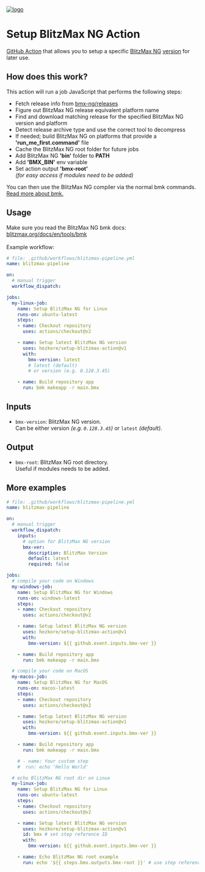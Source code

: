 [![logo](https://github.com/Hezkore/setup-blitzmax-action/blob/master/icons/extension-icon.png?raw=true)](https://blitzmax.org/)
# Setup BlitzMax NG Action
[GitHub Action](https://github.com/features/actions) that allows you to setup a specific [BlitzMax NG](https://blitzmax.org/) [version](https://github.com/bmx-ng/bmx-ng/tags) for later use.

## How does this work?
This action will run a job JavaScript that performs the following steps:
  * Fetch release info from [bmx-ng/releases](https://github.com/bmx-ng/bmx-ng/releases)
  * Figure out BlitzMax NG release equivalent platform name
  * Find and download matching release for the specified BlitzMax NG version and platform
  * Detect release archive type and use the correct tool to decompress
  * If needed; build BlitzMax NG on platforms that provide a **'run_me_first.command'** file
  * Cache the BlitzMax NG root folder for future jobs
  * Add BlitzMax NG **'bin'** folder to **PATH**
  * Add **'BMX_BIN'** env variable
  * Set action output **'bmx-root'**\
    _(for easy access if modules need to be added)_

You can then use the BlitzMax NG compiler via the normal bmk commands.\
[Read more about bmk.](https://blitzmax.org/docs/en/tools/bmk/)

## Usage
Make sure you read the BlitzMax NG bmk docs:\
[blitzmax.org/docs/en/tools/bmk](https://blitzmax.org/docs/en/tools/bmk/)\
\
Example workflow:
```yml
# file: .github/workflows/blitzmax-pipeline.yml
name: blitzmax-pipeline

on:
  # manual trigger
  workflow_dispatch:

jobs:
  my-linux-job:
    name: Setup BlitzMax NG for Linux
    runs-on: ubuntu-latest
    steps:
    - name: Checkout repository
      uses: actions/checkout@v2

    - name: Setup latest BlitzMax NG version
      uses: hezkore/setup-blitzmax-action@v1
      with:
        bmx-version: latest
        # latest (default)
        # or version (e.g. 0.128.3.45)

    - name: Build repository app
      run: bmk makeapp -r main.bmx
```

## Inputs

* `bmx-version`: BlitzMax NG version.\
  Can be either version _(e.g. `0.128.3.45`)_ or `latest` _(default)_.

## Output

* `bmx-root`: BlitzMax NG root directory.\
  Useful if modules needs to be added.

## More examples
```yml
# file: .github/workflows/blitzmax-pipeline.yml
name: blitzmax-pipeline

on:
  # manual trigger
  workflow_dispatch:
    inputs:
      # option for BlitzMax NG version
      bmx-ver:
        description: BlitzMax Version
        default: latest
        required: false

jobs:
  # compile your code on Windows
  my-windows-job:
    name: Setup BlitzMax NG for Windows
    runs-on: windows-latest
    steps:
    - name: Checkout repository
      uses: actions/checkout@v2

    - name: Setup latest BlitzMax NG version
      uses: hezkore/setup-blitzmax-action@v1
      with:
        bmx-version: ${{ github.event.inputs.bmx-ver }}

    - name: Build repository app
      run: bmk makeapp -r main.bmx

  # compile your code on MacOS
  my-macos-job:
    name: Setup BlitzMax NG for MacOS
    runs-on: macos-latest
    steps:
    - name: Checkout repository
      uses: actions/checkout@v2

    - name: Setup latest BlitzMax NG version
      uses: hezkore/setup-blitzmax-action@v1
      with:
        bmx-version: ${{ github.event.inputs.bmx-ver }}

    - name: Build repository app
      run: bmk makeapp -r main.bmx

    # - name: Your custom step
    #  run: echo 'Hello World'

  # echo BlitzMax NG root dir on Linux
  my-linux-job:
    name: Setup BlitzMax NG for Linux
    runs-on: ubuntu-latest
    steps:
    - name: Checkout repository
      uses: actions/checkout@v2

    - name: Setup latest BlitzMax NG version
      uses: hezkore/setup-blitzmax-action@v1
      id: bmx # set step reference ID
      with:
        bmx-version: ${{ github.event.inputs.bmx-ver }}

    - name: Echo BlitzMax NG root example
      run: echo '${{ steps.bmx.outputs.bmx-root }}' # use step reference ID
```